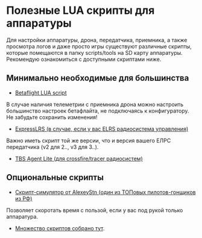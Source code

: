 # Полезные LUA скрипты для аппаратуры

Для настройки аппаратуры, дрона, передатчика, приемника, а также просмотра логов и даже просто игры существуют различные скрипты, которые помещаются в папку scripts/tools на SD карту аппаратуры. Рекомендую ознакомиться с доступными скриптами ниже.

## Минимально необходимые для большинства

* [Betaflight LUA script](https://github.com/betaflight/betaflight-tx-lua-scripts)

В случае наличия телеметрии с приемника дрона можно настроить большинство настроек бетафлайта, не подключаясь к конфигуратору. Не забудьте сохранить изменения!

* [ExpressLRS (в случае, если у вас ELRS радиосистема управления)](https://www.expresslrs.org/quick-start/transmitters/lua-howto/)

Важно иметь скрипт той же версии, что и версия вашего ЕЛРС передатчика (v2 для 2.*.*, v3 для 3.*.*).

* [TBS Agent Lite (для crossfire/tracer радиосистем)](https://www.team-blacksheep.com/products/prod:agentx)

## Опциональные скрипты

* [Скрипт-симулятор от AlexeyStn (один из ТОПовых пилотов-гонщиков из РФ)](https://github.com/alexeystn/lua-fpv-sim)

Позволяет скоротать время с пользой, если у вас под рукой только аппаратура.

* [Множество скриптов собрано тут](https://github.com/EdgeTX/lua-scripts).
